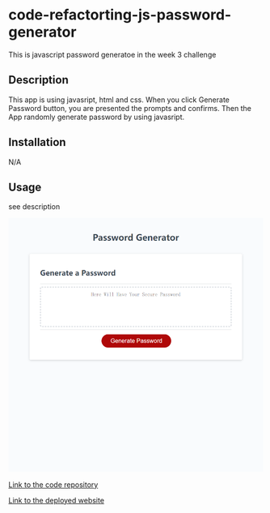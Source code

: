 # code-refactorting-js-password-generator
This is javascript password generatoe in the week 3 challenge 

## Description
This app is using javasript, html and css. When you click Generate Password button, you are presented the prompts and confirms. Then the App randomly generate password by using javasript.

## Installation

N/A

## Usage

see description 

![Image text](https://github.com/CQlove/code-refactorting-js-password-generator/blob/main/Assets/screenshot.png)

[Link to the code repository](https://github.com/CQlove/code-refactorting-js-password-generator)

[Link to the deployed website](https://cqlove.github.io/code-refactoring-js-password-generator/)

